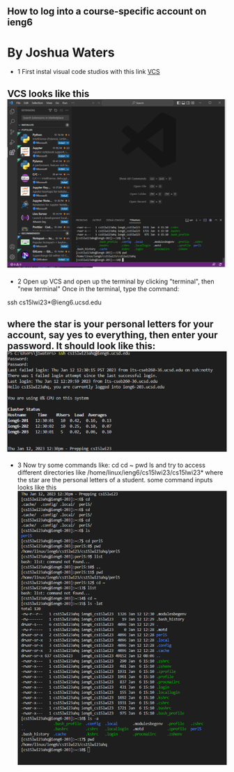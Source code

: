 ## How to log into a course-specific account on ieng6
# By Joshua Waters
- 1
First instal visual code studios with this link
[VCS](https://code.visualstudio.com/)

VCS looks like this 
![Image](https://github.com/jjlenox/cse15l-lab-reports/blob/main/Screenshot%202023-01-12%20123611.png)
---
- 2 
Open up VCS and open up the terminal by clicking "terminal", then "new terminal"
Once in the terminal, type the command:

ssh cs15lwi23*@ieng6.ucsd.edu

where the star is your personal letters for your account,
say yes to everything,
then enter your password.
It should look like this:
![Image](https://github.com/jjlenox/cse15l-lab-reports/blob/main/Screenshot%202023-01-12%20123844.png)
---
- 3
Now try some commands like:
cd
cd ~
pwd
ls
and try to access different directories like
/home/linux/ieng6/cs15lwi23/cs15lwi23*
where the star are the personal letters of a student.
some command inputs looks like this
![Image](https://github.com/jjlenox/cse15l-lab-reports/blob/main/Screenshot%202023-01-12%20123936.png)
